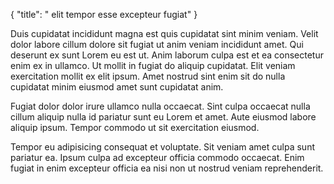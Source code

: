 {
  "title": " elit tempor esse excepteur fugiat"
}

Duis cupidatat incididunt magna est quis cupidatat sint minim veniam. Velit dolor labore cillum dolore sit fugiat ut anim veniam incididunt amet. Qui deserunt ex sunt Lorem eu est ut. Anim laborum culpa est et ea consectetur enim ex in ullamco. Ut mollit in fugiat do aliquip cupidatat. Elit veniam exercitation mollit ex elit ipsum. Amet nostrud sint enim sit do nulla cupidatat minim eiusmod amet sunt cupidatat anim.

Fugiat dolor dolor irure ullamco nulla occaecat. Sint culpa occaecat nulla cillum aliquip nulla id pariatur sunt eu Lorem et amet. Aute eiusmod labore aliquip ipsum. Tempor commodo ut sit exercitation eiusmod.

Tempor eu adipisicing consequat et voluptate. Sit veniam amet culpa sunt pariatur ea. Ipsum culpa ad excepteur officia commodo occaecat. Enim fugiat in enim excepteur officia ea nisi non ut nostrud veniam reprehenderit.